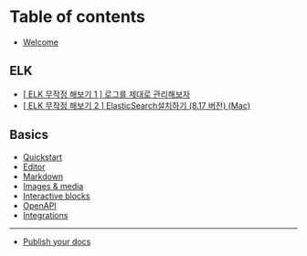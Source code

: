 # Table of contents

* [Welcome](README.md)

## ELK

* [\[ ELK 무작정 해보기 1 \] 로그를 제대로 관리해보자](elk/elk-1.md)
* [\[ ELK 무작정 해보기 2 \] ElasticSearch설치하기 (8.17 버전) (Mac)](elk/elk-2-elasticsearch-8.17-mac.md)

## Basics

* [Quickstart](basics/quickstart.md)
* [Editor](basics/editor.md)
* [Markdown](basics/markdown.md)
* [Images & media](basics/images-and-media.md)
* [Interactive blocks](basics/interactive-blocks.md)
* [OpenAPI](basics/openapi.md)
* [Integrations](basics/integrations.md)

***

* [Publish your docs](publish-your-docs.md)

